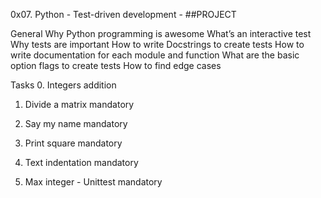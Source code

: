 0x07. Python - Test-driven development - ##PROJECT


General
Why Python programming is awesome
What’s an interactive test
Why tests are important
How to write Docstrings to create tests
How to write documentation for each module and function
What are the basic option flags to create tests
How to find edge cases

Tasks
0. Integers addition

1. Divide a matrix
mandatory

2. Say my name
mandatory

3. Print square
mandatory

4. Text indentation
mandatory

5. Max integer - Unittest
mandatory


